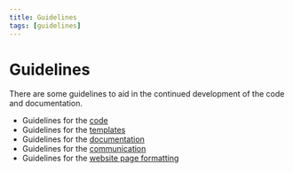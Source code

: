 ```yaml
---
title: Guidelines
tags: [guidelines]
---
```


# Guidelines

There are some guidelines to aid in the continued development of the code and documentation.

- Guidelines for the [code](/development/guideline/code)
- Guidelines for the [templates](/development/guideline/templates)
- Guidelines for the [documentation](/development/guideline/documentation)
- Guidelines for the [communication](/development/guideline/communication)
- Guidelines for the [website page formatting](/development/guideline/website)
